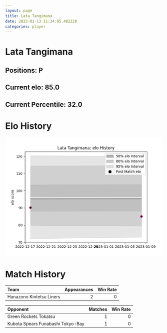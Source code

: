 ```yaml
---  
layout: page  
title: Lata Tangimana  
date: 2023-01-13 11:34:05.482228  
categories: player  
---
```

# Lata Tangimana

## Positions: P

## Current elo: 85.0

## Current Percentile: 32.0

# Elo History


![elo history](history_LataTangimana.png)
# Match History


| Team                     |   Appearances |   Win Rate |
|:-------------------------|--------------:|-----------:|
| Hanazono Kintetsu Liners |             2 |          0 |

| Opponent                          |   Matches |   Win Rate |
|:----------------------------------|----------:|-----------:|
| Green Rockets Tokatsu             |         1 |          0 |
| Kubota Spears Funabashi Tokyo-Bay |         1 |          0 |